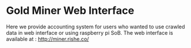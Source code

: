 Gold Miner Web Interface
=====

Here we provide accounting system for users who wanted to use crawled data in web interface or using raspberry pi SoB.
The web interface is available at : http://miner.rishe.co/
